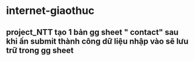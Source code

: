 # internet-giaothuc
project_NTT
tạo 1 bản gg sheet " contact" 
sau khi ấn submit thành công dữ liệu nhập vào sẽ lưu trữ trong gg sheet
-----
